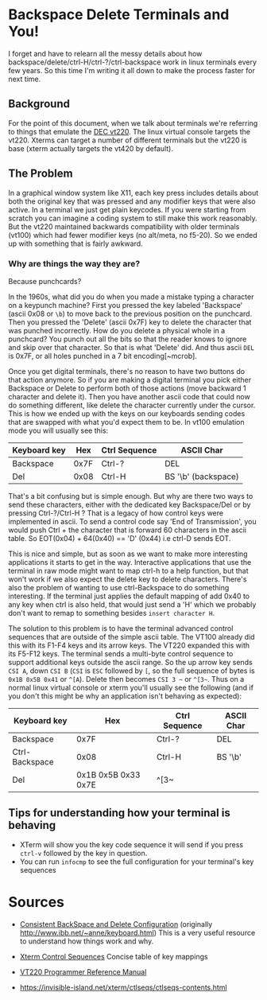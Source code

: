 # Backspace Delete Terminals and You!

I forget and have to relearn all the messy details about how backspace/delete/ctrl-H/ctrl-?/ctrl-backspace work in linux terminals every few years. So this time I'm writing it all down to make the process faster for next time.

## Background

For the point of this document, when we talk about terminals we're referring to things that emulate the [DEC vt220](https://vt100.net/docs/vt220-rm/contents.html). The linux virtual console targets the vt220. Xterms can target a number of different terminals but the vt220 is base (xterm actually targets the vt420 by default).

## The Problem

In a graphical window system like X11, each key press includes details about both the original key that was pressed and any modifier keys that were also active. In a terminal we just get plain keycodes. If you were starting from scratch you can imagine a coding system to still make this work reasonably. But the vt220 maintained backwards compatibility with older terminals (vt100) which had fewer modifier keys (no alt/meta, no f5-20). So we ended up with something that is fairly awkward.

### Why are things the way they are?

Because punchcards?

In the 1960s, what did you do when you made a mistake typing a character on a keypunch machine? First you pressed the key labeled 'Backspace' (ascii 0x08 or `\b`) to move back to the previous position on the punchcard. Then you pressed the 'Delete' (ascii 0x7F) key to delete the character that was punched incorrectly. How do you delete a physical whole in a punchcard? You punch out all the bits so that the reader knows to ignore and skip over that character. So that is what 'Delete' did. And thus ascii `DEL` is 0x7F, or all holes punched in a 7 bit encoding[~mcrob].

Once you get digital terminals, there's no reason to have two buttons do that action anymore. So if you are making a digital terminal you pick either Backspace or Delete to perform both of those actions (move backward 1 character and delete it). Then you have another ascii code that could now do something different, like delete the character currently under the cursor. This is how we ended up with the keys on our keyboards sending codes that are swapped with what you'd expect them to be. In vt100 emulation mode you will usually see this:

| Keyboard key |  Hex | Ctrl Sequence | ASCII Char           |
|--------------|------|---------------|----------------------|
| Backspace    | 0x7F | Ctrl-?        | DEL                  |
| Del          | 0x08 | Ctrl-H        | BS  '\b' (backspace) |

That's a bit confusing but is simple enough. But why are there two ways to send these characters, either with the dedicated key Backspace/Del or by pressing Ctrl-?/Ctrl-H ? That is a legacy of how control keys were implemented in ascii. To send a control code say 'End of Transmission', you would push Ctrl + the character that is forward 60 characters in the ascii table. So EOT(0x04) + 64(0x40) == 'D' (0x44) i.e ctrl-D sends EOT.

This is nice and simple, but as soon as we want to make more interesting applications it starts to get in the way. Interactive applications that use the terminal in raw mode might want to map ctrl-h to a help function, but that won't work if we also expect the delete key to delete characters. There's also the problem of wanting to use ctrl-Backspace to do something interesting. If the terminal just applies the default mapping of add 0x40 to any key when ctrl is also held, that would just send a 'H' which we probably don't want to remap to something besides `insert character H`.

The solution to this problem is to have the terminal advanced control sequences that are outside of the simple ascii table. The VT100 already did this with its F1-F4 keys and its arrow keys. The VT220 expanded this with its F5-F12 keys. The terminal sends a multi-byte control sequence to support additional keys outside the ascii range. So the up arrow key sends `CSI A`, down `CSI B` (`CSI` is `ESC` followed by `[`, so the full sequence of bytes is `0x1B 0x5B 0x41` or `^[A`). Delete then becomes `CSI 3 ~` or `^[3~`. Thus on a normal linux virtual console or xterm you'll usually see the following (and if you don't this might be why an application isn't behaving as expected):

| Keyboard key   |                 Hex | Ctrl Sequence | ASCII Char |
|----------------|---------------------|---------------|------------|
| Backspace      |                0x7F | Ctrl-?        | DEL        |
| Ctrl-Backspace |                0x08 | Ctrl-H        | BS '\b'    |
| Del            | 0x1B 0x5B 0x33 0x7E | ^[3~          |            |


## Tips for understanding how your terminal is behaving

- XTerm will show you the key code sequence it will send if you press `ctrl-v` followed by the key in question.
- You can run `infocmp` to see the full configuration for your terminal's key sequences

# Sources

- [Consistent BackSpace and Delete Configuration](https://www.cs.colostate.edu/~mcrob/toolbox/unix/keyboard.html) (originally http://www.ibb.net/~anne/keyboard.html)
This is a very useful resource to understand how things work and why.

- [Xterm Control Sequences](https://www.xfree86.org/current/ctlseqs.html)
Concise table of key mappings

- [VT220 Programmer Reference Manual](https://vt100.net/docs/vt220-rm/)

- https://invisible-island.net/xterm/ctlseqs/ctlseqs-contents.html
